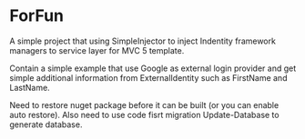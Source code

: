 # ForFun

A simple project that using SimpleInjector to inject Indentity framework managers to service layer for MVC 5 template. 

Contain a simple example that use Google as external login provider and get simple additional information from ExternalIdentity such as FirstName and LastName.

Need to restore nuget package before it can be built (or you can enable auto restore).
Also need to use code fisrt migration Update-Database to generate database.
